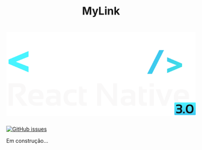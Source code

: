 <h1 align="center">MyLink</h1>

<h1 align="center">
  <img alt="Insider React Native" title="#InsiderReactNative" src="./assets/insid-nav.png" />
</h1>

<a href="https://github.com/JeffyMesquita/mylink/issues"><img alt="GitHub issues" src="https://img.shields.io/github/issues/JeffyMesquita/mylink?style=plastic"></a>

<p>Em construção...

 </p>